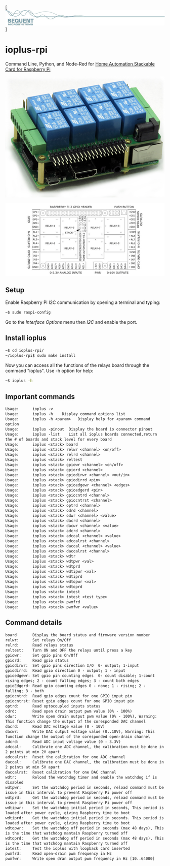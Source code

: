 [![ioplus-rpi](res/sequent.jpg)]

# ioplus-rpi

Command Line, Python, and Node-Red for [Home Automation Stackable Card for Raspberry Pi](https://sequentmicrosystems.com/products/raspberry-pi-home-automation-card)

![IO-PLUS](res/IO-PLUS.jpg)

![IO-PLUS-PINOUT](res/ioplusPinout.jpg)

## Setup

Enable Raspberry Pi I2C communication by opening a terminal and typing:
```bash
~$ sudo raspi-config
```
Go to the *Interface Options* menu then *I2C* and enable the port.

## Install ioplus

```bash
~$ cd ioplus-rpi/
~/ioplus-rpi$ sudo make install
```

Now you can access all the functions of the relays board through the command "ioplus". Use -h option for help:
```bash
~$ ioplus -h
```

## Important commands

    Usage:		ioplus -v
	Usage:		ioplus -h    Display command options list
	Usage:		ioplus -h <param>   Display help for <param> command option
	Usage:		ioplus -pinout	Display the board io connector pinout
	Usage:		ioplus -list	List all ioplus boards connected,return the # of boards and stack level for every board
	Usage:		ioplus <stack> board
	Usage:		ioplus <stack> relwr <channel> <on/off>
	Usage:		ioplus <stack> relrd <channel>
	Usage:		ioplus <stack> reltest
	Usage:		ioplus <stack> gpiowr <channel> <on/off>
	Usage:		ioplus <stack> gpiord <channel>
	Usage:		ioplus <stack> gpiodirwr <channel> <out/in> 
	Usage:		ioplus <stack> gpiodirrd <pin>
	Usage:		ioplus <stack> gpioedgewr <channel> <edges> 
	Usage:		ioplus <stack> gpioedgerd <pin>
	Usage:		ioplus <stack> gpiocntrd <channel>
	Usage:		ioplus <stack> gpiocntrst <channel>
	Usage:		ioplus <stack> optrd <channel>
	Usage:		ioplus <stack> odrd <channel>
	Usage:		ioplus <stack> odwr <channel> <value>
	Usage:		ioplus <stack> dacrd <channel>
	Usage:		ioplus <stack> dacwr <channel> <value>
	Usage:		ioplus <stack> adcrd <channel>
	Usage:		ioplus <stack> adccal <channel> <value>
	Usage:		ioplus <stack> adccalrst <channel>
	Usage:		ioplus <stack> daccal <channel> <value>
	Usage:		ioplus <stack> daccalrst <channel>
	Usage:		ioplus <stack> wdtr
	Usage:		ioplus <stack> wdtpwr <val> 
	Usage:		ioplus <stack> wdtprd 
	Usage:		ioplus <stack> wdtipwr <val> 
	Usage:		ioplus <stack> wdtiprd 
	Usage:		ioplus <stack> wdtopwr <val> 
	Usage:		ioplus <stack> wdtoprd 
	Usage:		ioplus <stack> iotest
	Usage:		ioplus <stack> iotest <test type>
	Usage:		ioplus <stack> pwmfrd
	Usage:		ioplus <stack> pwmfwr <value>


## Command details

	board		Display the board status and firmware version number
	relwr:		Set relays On/Off
	relrd:		Read relays status
	reltest:	Turn ON and OFF the relays until press a key
	gpiowr:		Set gpio pins On/Off
	gpiord:		Read gpio status
	gpiodirwr:	Set gpio pins direction I/O  0- output; 1-input
	gpiodirrd:	Read gpio direction 0 - output; 1 - input
	gpioedgewr:	Set gpio pin counting edges  0- count disable; 1-count rising edges; 2 - count falling edges; 3 - count both edges
	gpioEdgerd:	Read gpio counting edges 0 - none; 1 - rising; 2 - falling; 3 - both
	gpiocntrd:	Read gpio edges count for one GPIO imput pin
	gpiocntrst:	Reset gpio edges count for one GPIO imput pin
	optrd:		Read optocoupled inputs status
	odrd:		Read open drain output pwm value (0% - 100%)
	odwr:		Write open drain output pwm value (0% - 100%), Warning: This function change the output of the coresponded DAC channel
	dacrd:		Read DAC voltage value (0 - 10V)
	dacwr:		Write DAC output voltage value (0..10V), Warning: This function change the output of the coresponded open-drain channel
	adcrd:		Read ADC input voltage value (0 - 3.3V)
	adccal:		Calibrate one ADC channel, the calibration must be done in 2 points at min 2V apart
	adccalrst:	Reset the calibration for one ADC channel
	daccal:		Calibrate one DAC channel, the calibration must be done in 2 points at min 5V apart
	daccalrst:	Reset calibration for one DAC channel
	wdtr:		Reload the watchdog timer and enable the watchdog if is disabled
	wdtpwr:		Set the watchdog period in seconds, reload command must be issue in this interval to prevent Raspberry Pi power off
	wdtprd:		Get the watchdog period in seconds, reload command must be issue in this interval to prevent Raspberry Pi power off
	wdtipwr:	Set the watchdog initial period in seconds, This period is loaded after power cycle, giving Raspberry time to boot
	wdtiprd:	Get the watchdog initial period in seconds. This period is loaded after power cycle, giving Raspberry time to boot
	wdtopwr:	Set the watchdog off period in seconds (max 48 days), This is the time that watchdog mantain Raspberry turned off 
	wdtoprd:	Get the watchdog off period in seconds (max 48 days), This is the time that watchdog mantain Raspberry turned off 
	iotest:		Test the ioplus with loopback card inserted 
	pwmfrd:		Read open-drain pwm frequency in Hz 
	pwmfwr:		Write open dran output pwm frequency in Hz [10..64000]
